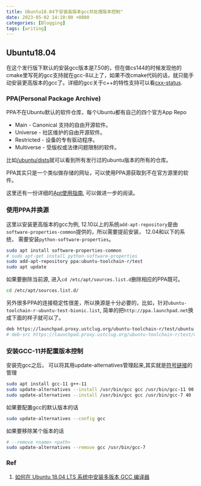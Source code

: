 ```yaml
---
title: Ubuntu18.04下安装高版本gcc并处理版本控制"
date: 2023-05-02 14:10:00 +0800
categories: [Blogging]
tags: [writing]
---
```


## Ubuntu18.04

在这个发行版下默认的安装gcc版本是7.50的，但在做cs144的时候发现他的cmake里写死的gcc支持就在gcc-8以上了，如果不改cmake代码的话，就只能手动安装更高版本的gcc了。详细的gcc关于c++的特性支持可以看[cxx-status](https://gcc.gnu.org/projects/cxx-status.html).

### PPA(Personal Package Archive)

PPA不在Ubuntu默认的软件仓库，每个Ubuntu都有自己的四个官方App Repo

+ Main - Canonical 支持的自由开源软件。
+ Universe - 社区维护的自由开源软件。
+ Restricted - 设备的专有驱动程序。
+ Multiverse - 受版权或法律问题限制的软件。

比如[/ubuntu/dists](http://archive.ubuntu.com/ubuntu/dists/)就可以看到所有发行过的ubuntu版本的所有的仓库。

PPA其实只是一个类似做存储的网址，可以使用PPA源获取到不在官方源里的软件。

这里还有一份详细的[Apt使用指南](https://itsfoss.com/apt-command-guide/), 可以做进一步的阅读。

### 使用PPA并换源

这里以安装更高版本的gcc为例, 12.10以上的系统`add-apt-repository`是由`software-properties-common`提供的，所以需要提前安装， 12.04和以下的系统， 需要安装`python-software-properties`。

``` bash
sudo apt install software-properties-common 
# sudo apt-get install python-software-properties
sudo add-apt-repository ppa:ubuntu-toolchain-r/test
sudo apt update
```
如果要删除当前源, 进入`cd /etc/apt/sources.list.d`删除相应的PPA既可。

```bash
cd /etc/apt/sources.list.d/
```

另外很多PPA的连接稳定性很差，所以换源是十分必要的，比如，针对`ubuntu-toolchain-r-ubuntu-test-bionic.list`, 简单的把`http://ppa.launchpad.net`换成下面的样子就可以了。

```bash
deb https://launchpad.proxy.ustclug.org/ubuntu-toolchain-r/test/ubuntu bionic main
# deb-src https://launchpad.proxy.ustclug.org/ubuntu-toolchain-r/test/ubuntu bionic main
```

### 安装GCC-11并配置版本控制

安装完gcc之后， 可以将其用update-alternatives管理起来,其实就是[符号链接](https://en.wikipedia.org/wiki/Symbolic_link)的管理

```bash
sudo apt install gcc-11 g++-11
sudo update-alternatives --install /usr/bin/gcc gcc /usr/bin/gcc-11 90 --slave /usr/bin/g++ g++ /usr/bin/g++-11
sudo update-alternatives --install /usr/bin/gcc gcc /usr/bin/gcc-7 40 --slave /usr/bin/g++ g++ /usr/bin/g++-7
```

如果要配置gcc的默认版本的话
```bash
sudo update-alternatives --config gcc
```

如果要移除某个版本的话

```bash
# --remove <name> <path>
sudo update-alternatives --remove gcc /usr/bin/gcc-7
```


### Ref

1. [如何在 Ubuntu 18.04 LTS 系统中安装多版本 GCC 编译器](https://www.sysgeek.cn/ubuntu-install-gcc-compiler/#:~:text=%E5%9C%A8Ubuntu%2018.04%E4%B8%AD%E5%AE%89%E8%A3%85GCC%E7%BC%96%E8%AF%91%E5%99%A8%20%E9%BB%98%E8%AE%A4%E7%9A%84%20Ubuntu%20%E5%AD%98%E5%82%A8%E5%BA%93%E4%B8%AD%E5%8C%85%E5%90%AB%E4%B8%80%E4%B8%AA%E5%90%8D%E4%B8%BA%20build-essential%20%E7%9A%84%E8%BD%AF%E4%BB%B6%E5%8C%85%E9%9B%86%E5%90%88%EF%BC%8C%E5%AE%83%E5%8C%85%E5%90%AB%E4%BA%86%20GCC,%E6%82%A8%E5%8F%AA%E9%9C%80%E6%89%A7%E8%A1%8C%E4%BB%A5%E4%B8%8B%E6%AD%A5%E9%AA%A4%E5%B0%B1%E5%8F%AF%E4%BB%A5%E5%9C%A8%20Ubuntu%2018.04%20%E4%B8%AD%E5%AE%89%E8%A3%85%20GCC%20%E7%BC%96%E8%AF%91%E5%99%A8%EF%BC%9A%201%20%E5%9C%A8%E3%80%8C%E7%BB%88%E7%AB%AF%E3%80%8D%E4%B8%AD%E6%89%A7%E8%A1%8C%E4%BB%A5%E4%B8%8B%E5%91%BD%E4%BB%A4%E6%9B%B4%E6%96%B0%E5%8C%85%E5%88%97%E8%A1%A8%EF%BC%9A)

